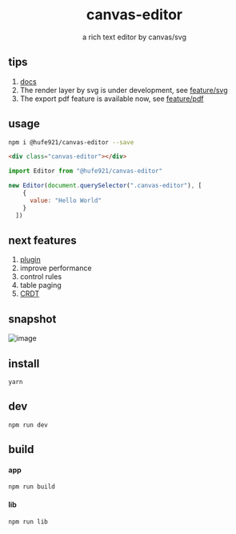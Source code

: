 <h1 align="center">canvas-editor</h1>

<p align="center"> a rich text editor by canvas/svg</p>

## tips

1. [docs](https://hufe.club/canvas-editor-docs/)
2. The render layer by svg is under development, see [feature/svg](https://github.com/Hufe921/canvas-editor/tree/feature/svg)
3. The export pdf feature is available now, see [feature/pdf](https://github.com/Hufe921/canvas-editor/tree/feature/pdf)

## usage

```bash
npm i @hufe921/canvas-editor --save
```
```html
<div class="canvas-editor"></div>
```
```javascript
import Editor from "@hufe921/canvas-editor"

new Editor(document.querySelector(".canvas-editor"), [
    {
      value: "Hello World"
    }
  ])
```

## next features

1. [plugin](https://github.com/Hufe921/canvas-editor/tree/feature/plugin)
2. improve performance
3. control rules
4. table paging
5. [CRDT](https://github.com/Hufe921/canvas-editor/tree/feature/CRDT)

## snapshot

![image](https://github.com/Hufe921/canvas-editor/blob/main/src/assets/snapshots/main_v0.9.35.png)

## install

`yarn`

## dev

`npm run dev`

## build

#### app
`npm run build`

#### lib
`npm run lib`